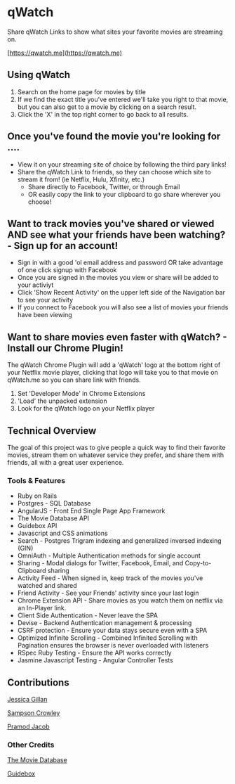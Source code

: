 # qWatch
Share qWatch Links to show what sites your favorite movies are streaming on.

[https://qwatch.me](https://qwatch.me)

## Using qWatch
1. Search on the home page for movies by title
2. If we find the exact title you've entered we'll take you right to that movie,
   but you can also get to a movie by clicking on a search result.
3. Click the 'X' in the top right corner to go back to all results.

## Once you've found the movie you're looking for ....
* View it on your streaming site of choice by following the third pary links!
* Share the qWatch Link to friends, so they can choose which site to stream it from!
  (ie Netflix, Hulu, Xfinity, etc.)
  * Share directly to Facebook, Twitter, or through Email
  * OR easily copy the link to your clipboard to go share wherever you choose!
  
## Want to track movies you've shared or viewed AND see what your friends have been watching? - Sign up for an account!
* Sign in with a good 'ol email address and password OR take advantage of one click signup with Facebook
* Once you are signed in the movies you view or share will be added to your activiyt
* Click 'Show Recent Activity' on the upper left side of the Navigation bar to see your activity
* If you connect to Facebook you will also see a list of movies your friends have been viewing
  
## Want to share movies even faster with qWatch? - Install our Chrome Plugin!
The qWatch Chrome Plugin will add a 'qWatch' logo at the bottom right of your Netflix movie player,
clicking that logo will take you to that movie on qWatch.me so you can share link with friends.

1. Set 'Developer Mode' in Chrome Extensions
2. 'Load' the unpacked extension
3. Look for the qWatch logo on your Netflix player

## Technical Overview
The goal of this project was to give people a quick way to find their favorite movies, stream them on whatever service they prefer, and share them with friends, all with a great user experience. 

### Tools & Features
* Ruby on Rails
* Postgres - SQL Database
* AngularJS - Front End Single Page App Framework
* The Movie Database API
* Guidebox API
* Javascript and CSS animations
* Search - Postgres Trigram indexing and generalized inversed indexing (GIN)
* OmniAuth - Multiple Authentication methods for single account
* Sharing - Modal dialogs for Twitter, Facebook, Email, and Copy-to-Clipboard sharing
* Activity Feed - When signed in, keep track of the movies you've watched and shared
* Friend Activity - See your Friends' activity since your last login
* Chrome Extension API - Share movies as you watch them on netflix via an In-Player link.
* Client Side Authentication - Never leave the SPA
* Devise - Backend Authentication management & processing
* CSRF protection - Ensure your data stays secure even with a SPA
* Optimized Infinite Scrolling - Combined Infinited Scrolling with Pagination ensures the browser is never overloaded with listeners
* RSpec Ruby Testing - Ensure the API works correctly
* Jasmine Javascript Testing - Angular Controller Tests

## Contributions

[Jessica Gillan](https://github.com/JessicaGillan)

[Sampson Crowley](https://github.com/SampsonCrowley)

[Pramod Jacob](https://github.com/domarp-j)

### Other Credits
[The Movie Database](https://www.themoviedb.org/?language=en)

[Guidebox](https://api.guidebox.com)
